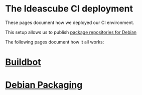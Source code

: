 # The Ideascube CI deployment

These pages document how we deployed our CI environment.

This setup allows us to publish
[package repositories for Debian](http://repos.ideas-box.org/debian/)

The following pages document how it all works:

# [Buildbot](buildbot.md)
# [Debian Packaging](debian-packaging.md)
